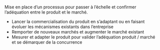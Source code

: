 Mise en place d’un processus pour passer à l’échelle et confirmer l’adéquation entre le produit et le marché.
 - Lancer la commercialisation du produit en s’adaptant ou en faisant évoluer les mécanismes existants dans l’entreprise
 - Remporter de nouveaux marchés et augmenter le marché existant
 - Mesurer et adapter le produit pour valider l’adéquation produit / marché et se démarquer de la concurrence